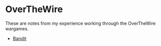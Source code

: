 # OverTheWire

These are notes from my experience working through the OverTheWire wargames.

* [Bandit](bandit)

